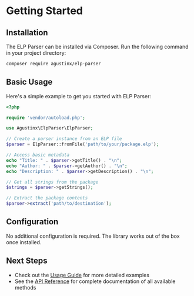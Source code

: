 # Getting Started

## Installation

The ELP Parser can be installed via Composer. Run the following command in your project directory:

```bash
composer require agustinx/elp-parser
```

## Basic Usage

Here's a simple example to get you started with ELP Parser:

```php
<?php

require 'vendor/autoload.php';

use Agustinx\ElpParser\ElpParser;

// Create a parser instance from an ELP file
$parser = ElpParser::fromFile('path/to/your/package.elp');

// Access basic metadata
echo "Title: " . $parser->getTitle() . "\n";
echo "Author: " . $parser->getAuthor() . "\n";
echo "Description: " . $parser->getDescription() . "\n";

// Get all strings from the package
$strings = $parser->getStrings();

// Extract the package contents
$parser->extract('path/to/destination');
```

## Configuration

No additional configuration is required. The library works out of the box once installed.

## Next Steps

- Check out the [Usage Guide](usage.md) for more detailed examples
- See the [API Reference](api.md) for complete documentation of all available methods
